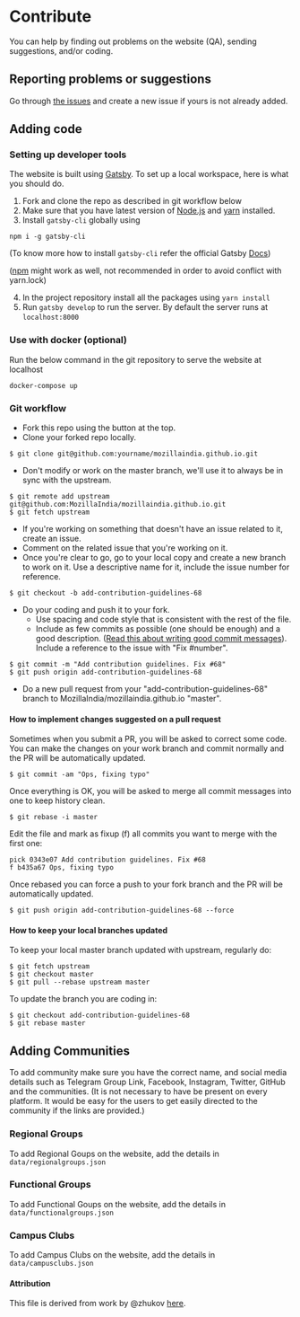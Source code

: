 # Contribute

You can help by finding out problems on the website (QA), sending suggestions, and/or coding.

## Reporting problems or suggestions

Go through [the issues](https://github.com/MozillaIndia/mozillaindia.github.io/issues?q=is%3Aissue) and create a new issue if yours is not already added.

## Adding code

### Setting up developer tools

The website is built using [Gatsby](https://gatsby.org). To set up a local workspace, here is what you should do.

1. Fork and clone the repo as described in git workflow below
2. Make sure that you have latest version of [Node.js](https://nodejs.org) and [yarn](https://yarnpkg.com/) installed.
3. Install `gatsby-cli` globally using

```
npm i -g gatsby-cli
```

(To know more how to install `gatsby-cli` refer the official Gatsby [Docs](https://www.gatsbyjs.org/tutorial/part-zero/))

([npm](https://www.npmjs.com/) might work as well, not recommended in order to avoid conflict with yarn.lock)

4. In the project repository install all the packages using `yarn install`
5. Run `gatsby develop` to run the server. By default the server runs at `localhost:8000`

### Use with docker (optional)

Run the below command in the git repository to serve the website at localhost

`docker-compose up`

### Git workflow

- Fork this repo using the button at the top.
- Clone your forked repo locally.

```
$ git clone git@github.com:yourname/mozillaindia.github.io.git
```

- Don't modify or work on the master branch, we'll use it to always be in sync with the upstream.

```
$ git remote add upstream git@github.com:MozillaIndia/mozillaindia.github.io.git
$ git fetch upstream
```

- If you're working on something that doesn't have an issue related to it, create an issue.
- Comment on the related issue that you're working on it.
- Once you're clear to go, go to your local copy and create a new branch to work on it. Use a descriptive name for it, include the issue number for reference.

`$ git checkout -b add-contribution-guidelines-68`

- Do your coding and push it to your fork.
  - Use spacing and code style that is consistent with the rest of the file.
  - Include as few commits as possible (one should be enough) and a good description. ([Read this about writing good commit messages](http://365git.tumblr.com/post/3308646748/writing-git-commit-messages)). Include a reference to the issue with "Fix #number".

```
$ git commit -m "Add contribution guidelines. Fix #68"
$ git push origin add-contribution-guidelines-68
```

- Do a new pull request from your "add-contribution-guidelines-68" branch to MozillaIndia/mozillaindia.github.io "master".

#### How to implement changes suggested on a pull request

Sometimes when you submit a PR, you will be asked to correct some code. You can make the changes on your work branch and commit normally and the PR will be automatically updated.

`$ git commit -am "Ops, fixing typo"`

Once everything is OK, you will be asked to merge all commit messages into one to keep history clean.

`$ git rebase -i master`

Edit the file and mark as fixup (f) all commits you want to merge with the first one:

```
pick 0343e07 Add contribution guidelines. Fix #68
f b435a67 Ops, fixing typo
```

Once rebased you can force a push to your fork branch and the PR will be automatically updated.

`$ git push origin add-contribution-guidelines-68 --force`

#### How to keep your local branches updated

To keep your local master branch updated with upstream, regularly do:

```
$ git fetch upstream
$ git checkout master
$ git pull --rebase upstream master
```

To update the branch you are coding in:

```
$ git checkout add-contribution-guidelines-68
$ git rebase master
```

## Adding Communities

To add community make sure you have the correct name, and social media details such as Telegram Group Link, Facebook, Instagram, Twitter, GitHub and the communities. (It is not necessary to have be present on every platform. It would be easy for the users to get easily directed to the community if the links are provided.)

### Regional Groups

To add Regional Goups on the website, add the details in `data/regionalgroups.json`

### Functional Groups

To add Functional Goups on the website, add the details in `data/functionalgroups.json`

### Campus Clubs

To add Campus Clubs on the website, add the details in `data/campusclubs.json`

#### Attribution

This file is derived from work by @zhukov [here](https://github.com/zhukov/webogram/blob/master/CONTRIBUTING.md).
